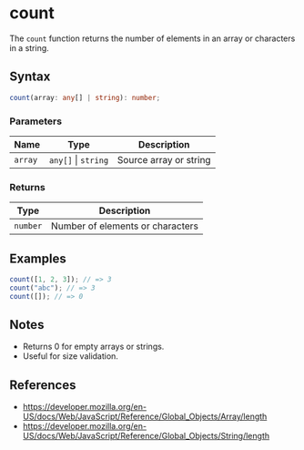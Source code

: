 # count

The `count` function returns the number of elements in an array or characters in a string.

## Syntax

```typescript
count(array: any[] | string): number;
```

### Parameters

| Name     | Type               | Description                    |
|----------|--------------------|--------------------------------|
| `array`  | `any[]` \| `string` | Source array or string         |

### Returns

| Type      | Description                               |
|----------|--------------------------------------------|
| `number` | Number of elements or characters           |

## Examples

```typescript
count([1, 2, 3]); // => 3
count("abc"); // => 3
count([]); // => 0
```

## Notes

* Returns 0 for empty arrays or strings.
* Useful for size validation.

## References

* https://developer.mozilla.org/en-US/docs/Web/JavaScript/Reference/Global_Objects/Array/length
* https://developer.mozilla.org/en-US/docs/Web/JavaScript/Reference/Global_Objects/String/length
